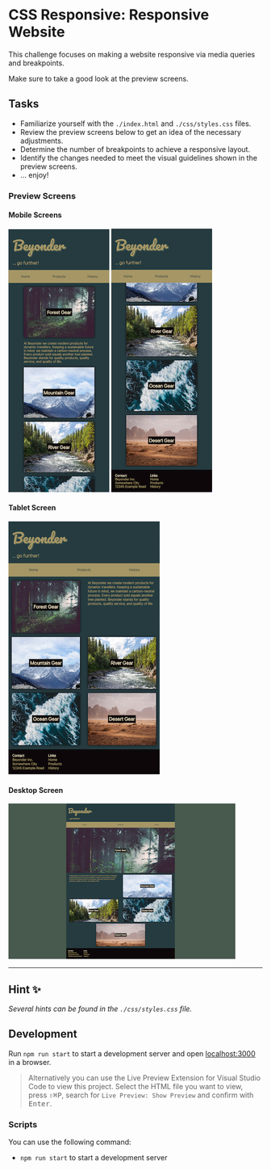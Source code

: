# CSS Responsive: Responsive Website 

This challenge focuses on making a website responsive via media queries and breakpoints.

Make sure to take a good look at the preview screens.

## Tasks

- Familiarize yourself with the `./index.html` and `./css/styles.css` files.
- Review the preview screens below to get an idea of the necessary adjustments.
- Determine the number of breakpoints to achieve a responsive layout.
- Identify the changes needed to meet the visual guidelines shown in the preview screens.
- ... enjoy!

### Preview Screens

#### Mobile Screens

![Mobile - 1](assets/mobile_1.png) ![Mobile - 2](assets/mobile_2.png)

#### Tablet Screen

![Tablet](assets/tablet.png)

#### Desktop Screen

![Desktop](assets/desktop.png)

---

## Hint ✨

_Several hints can be found in the `./css/styles.css` file._

## Development

Run `npm run start` to start a development server and open [localhost:3000](http://localhost:3000) in a browser.

> Alternatively you can use the Live Preview Extension for Visual Studio Code to view this project.
> Select the HTML file you want to view, press <kbd>⇧</kbd><kbd>⌘</kbd><kbd>P</kbd>, search for `Live Preview: Show Preview` and confirm with <kbd>Enter</kbd>.

### Scripts

You can use the following command:

- `npm run start` to start a development server
